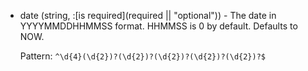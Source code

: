 + date (string, :[is required](required || "optional")) - The date in YYYYMMDDHHMMSS format. HHMMSS is 0 by default. Defaults to NOW.

    Pattern: `^\d{4}(\d{2})?(\d{2})?(\d{2})?(\d{2})?(\d{2})?$`
